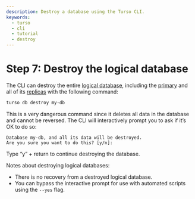 ```yaml
---
description: Destroy a database using the Turso CLI.
keywords:
  - turso
  - cli
  - tutorial
  - destroy
---
```


# Step 7: Destroy the logical database

The CLI can destroy the entire [logical database], including the [primary] and
all of its [replicas] with the following command:

```bash
turso db destroy my-db
```

This is a very dangerous command since it deletes all data in the database and
cannot be reversed. The CLI will interactively prompt you to ask if it’s OK to
do so:

```
Database my-db, and all its data will be destroyed.
Are you sure you want to do this? [y/n]:
```

Type “y” + return to continue destroying the database.

Notes about destroying logical databases:

- There is no recovery from a destroyed logical database.
- You can bypass the interactive prompt for use with automated scripts using the
  `--yes` flag.


[logical database]: /concepts#logical-database
[primary]: /concepts#primary
[replicas]: /concepts#replica
